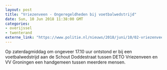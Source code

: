 ```yaml
---
layout: post
title: "Vriezenveen - Ongeregeldheden bij voetbalwedstrijd"
date: Sun, 10 Jun 2018 11:38:00 GMT
categories: 
- overijssel 
- twenterand 
externe_link: "https://www.politie.nl/nieuws/2018/juni/10/02-vriezenveen-ongeregeldheden-bij-voetbalwedstrijd.html"
---
```


Op zaterdagmiddag om ongeveer 17.10 uur ontstond er bij een voetbalwedstrijd aan de Schout Doddestraat tussen DETO Vriezenveen en VV Groningen een handgemeen tussen meerdere mensen.
